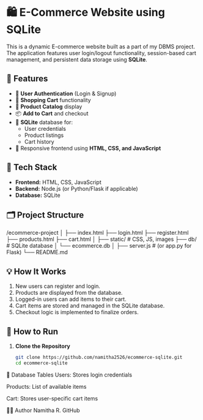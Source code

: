 # 🛍️ E-Commerce Website using SQLite

This is a dynamic E-commerce website built as a part of my DBMS project. The application features user login/logout functionality, session-based cart management, and persistent data storage using **SQLite**.

## 📌 Features

- 🔐 **User Authentication** (Login & Signup)
- 🛒 **Shopping Cart** functionality
- 🧾 **Product Catalog** display
- 📦 **Add to Cart** and checkout
- 💾 **SQLite** database for:
  - User credentials
  - Product listings
  - Cart history
- 📱 Responsive frontend using **HTML, CSS, and JavaScript**

## 🧱 Tech Stack

- **Frontend:** HTML, CSS, JavaScript
- **Backend:** Node.js (or Python/Flask if applicable)
- **Database:** SQLite

## 🗂️ Project Structure

/ecommerce-project
│
├── index.html
├── login.html
├── register.html
├── products.html
├── cart.html
│
├── static/ # CSS, JS, images
├── db/ # SQLite database
│ └── ecommerce.db
│
├── server.js # (or app.py for Flask)
└── README.md


## 💡 How It Works

1. New users can register and login.
2. Products are displayed from the database.
3. Logged-in users can add items to their cart.
4. Cart items are stored and managed in the SQLite database.
5. Checkout logic is implemented to finalize orders.

## 🧪 How to Run

1. **Clone the Repository**
   ```bash
   git clone https://github.com/namitha2526/ecommerce-sqlite.git
   cd ecommerce-sqlite
📘 Database Tables
Users: Stores login credentials

Products: List of available items

Cart: Stores user-specific cart items

🙋‍♀️ Author
Namitha R.
GitHub
